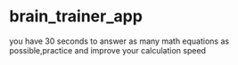 # brain_trainer_app
you have 30 seconds to answer as many math equations as possible,practice and improve your calculation speed
